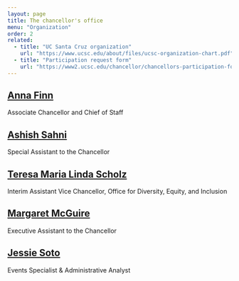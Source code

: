 ```yaml
---
layout: page
title: The chancellor's office
menu: "Organization"
order: 2
related:
  - title: "UC Santa Cruz organization"
    url: "https://www.ucsc.edu/about/files/ucsc-organization-chart.pdf"
  - title: "Participation request form"
    url: "https://www2.ucsc.edu/chancellor/chancellors-participation-form/"
---
```


## [Anna Finn](https://campusdirectory.ucsc.edu/detail.php?type=people&uid=annaf)
Associate Chancellor and Chief of Staff

## [Ashish Sahni](https://campusdirectory.ucsc.edu/detail.php?type=people&uid=ashish)
Special Assistant to the Chancellor

## [Teresa Maria Linda Scholz](https://campusdirectory.ucsc.edu/detail.php?type=people&uid=tscholz)
Interim Assistant Vice Chancellor, Office for Diversity, Equity, and Inclusion

## [Margaret McGuire](https://campusdirectory.ucsc.edu/detail.php?type=people&uid=mcguire)
Executive Assistant to the Chancellor

## [Jessie Soto](https://campusdirectory.ucsc.edu/detail.php?type=people&uid=jdsoto)
Events Specialist & Administrative Analyst